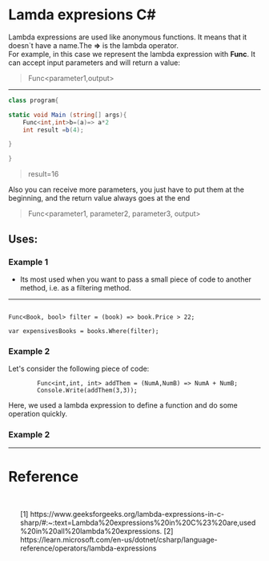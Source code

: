 # Lamda expresions C#
Lambda expressions are used like anonymous functions. It means that it doesn`t have a name.The **=>** is the lambda operator.
<br>For example, in this case we represent the lambda expression with **Func**. It can accept input parameters and will return a value:
>Func<parameter1,output>
___
```c#
class program{

static void Main (string[] args){
    Func<int,int>b=(a)=> a*2
    int result =b(4);

}

}

```
>result=16

Also you can receive more parameters, you just have to put them at the beginning, and the return value always goes at the end
>Func<parameter1, parameter2, parameter3, output>

## Uses:
### Example 1
- Its most used when you want to pass a small piece of code to another method, i.e. as a filtering method.
___
```

Func<Book, bool> filter = (book) => book.Price > 22;

var expensivesBooks = books.Where(filter);

```
### Example 2
Let's consider the following piece of code:
```
		Func<int,int, int> addThem = (NumA,NumB) => NumA + NumB;
		Console.Write(addThem(3,3));
```
Here, we used a lambda expression to define a function and do some operation quickly.

### Example 2
___
# Reference
<br>
<ol>
[1] https://www.geeksforgeeks.org/lambda-expressions-in-c-sharp/#:~:text=Lambda%20expressions%20in%20C%23%20are,used%20in%20all%20lambda%20expressions.</li>
[2] https://learn.microsoft.com/en-us/dotnet/csharp/language-reference/operators/lambda-expressions</li>
</ol>